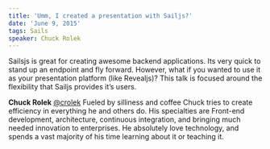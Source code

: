 ```yaml
---
title: 'Umm, I created a presentation with Sailjs?'
date: 'June 9, 2015'
tags: Sails
speaker: Chuck Rolek
---
```




Sailsjs is great for creating awesome backend applications. Its very quick to stand up an endpoint and fly forward. However, what if you wanted to use it as your presentation platform (like Revealjs)? This talk is focused around the flexibility that Sailjs provides it’s users.

**Chuck Rolek**
[@crolek](https://twitter.com/crolek)
Fueled by silliness and coffee Chuck tries to create efficiency in everything he and others do. His specialties are Front-end development, architecture, continuous integration, and bringing much needed innovation to enterprises. He absolutely love technology, and spends a vast majority of his time learning about it or teaching it.


